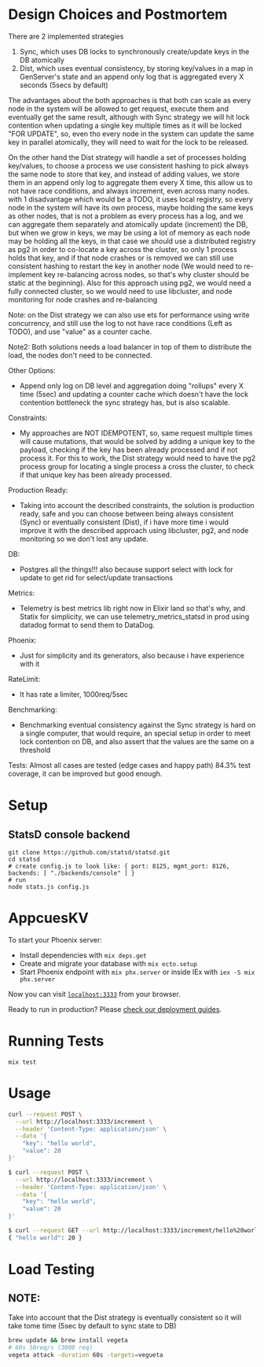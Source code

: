 
# Design Choices and Postmortem

There are 2 implemented strategies

1. Sync, which uses DB locks to synchronously create/update keys in the DB atomically
2. Dist, which uses eventual consistency, by storing key/values in a map in GenServer's state and an append only log that is aggregated every X seconds (5secs by default)

The advantages about the both approaches is that both can scale as every node in the system will be allowed to get request, execute them and eventually get the same result, although with Sync strategy we will hit lock contention when updating a single key multiple times as it will be locked "FOR UPDATE", so, even tho every node in the system can update the same key in parallel atomically, they will need to wait for the lock to be released.

On the other hand the Dist strategy will handle a set of processes holding key/values, to choose a process we use consistent hashing to pick always the same node to store that key, and instead of adding values, we store them in an append only log to aggregate them every X time, this allow us to not have race conditions, and always increment, even across many nodes. with 1 disadvantage which would be a TODO, it uses local registry, so every node in the system will have its own process, maybe holding the same keys as other nodes, that is not a problem as every process has a log, and we can aggregate them separately and atomically update (increment) the DB, but when we grow in keys, we may be using a lot of memory as each node may be holding all the keys, in that case we should use a distributed registry as pg2 in order to co-locate a key across the cluster, so only 1 process holds that key, and if that node crashes or is removed we can still use consistent hashing to restart the key in another node (We would need to re-implement key re-balancing across nodes, so that's why cluster should be static at the beginning). Also for this approach using pg2, we would need a fully connected cluster, so we would need to use libcluster, and node monitoring for node crashes and re-balancing

Note: on the Dist strategy we can also use ets for performance using write concurrency, and still use the log to not have race conditions (Left as TODO), and use "value" as a counter cache.

Note2: Both solutions needs a load balancer in top of them to distribute the load, the nodes don't need to be connected.

Other Options:
- Append only log on DB level and aggregation doing "rollups" every X time (5sec) and updating a counter cache which doesn't have the lock contention bottleneck the sync strategy has, but is also scalable.

Constraints:
- My approaches are NOT IDEMPOTENT, so, same request multiple times will cause mutations, that would be solved by adding a unique key to the payload, checking if the key has been already processed and if not process it. For this to work, the Dist strategy would need to have the pg2 process group for locating a single process a cross the cluster, to check if that unique key has been already processed.

Production Ready:
- Taking into account the described constraints, the solution is production ready, safe and you can choose between being always consistent (Sync) or eventually consistent (Dist), if i have more time i would improve it with the described approach using libcluster, pg2, and node monitoring so we don't lost any update.

DB:
- Postgres all the things!!! also because support select with lock for update to get rid for select/update transactions

Metrics:
- Telemetry is best metrics lib right now in Elixir land so that's why, and Statix for simplicity, we can use telemetry_metrics_statsd in prod using datadog format to send them to DataDog.

Phoenix:
- Just for simplicity and its generators, also because i have experience with it

RateLimit:
- It has rate a limiter, 1000req/5sec

Benchmarking:
- Benchmarking eventual consistency against the Sync strategy is hard on a single computer, that would require, an special setup in order to meet lock contention on DB, and also assert that the values are the same on a threshold

Tests:
Almost all cases are tested (edge cases and happy path) 84.3% test coverage, it can be improved but good enough.

# Setup

## StatsD console backend

```
git clone https://github.com/statsd/statsd.git
cd statsd
# create config.js to look like: { port: 8125, mgmt_port: 8126, backends: [ "./backends/console" ] }
# run
node stats.js config.js
```
# AppcuesKV

To start your Phoenix server:

  * Install dependencies with `mix deps.get`
  * Create and migrate your database with `mix ecto.setup`
  * Start Phoenix endpoint with `mix phx.server` or inside IEx with `iex -S mix phx.server`

Now you can visit [`localhost:3333`](http://localhost:3333) from your browser.

Ready to run in production? Please [check our deployment guides](https://hexdocs.pm/phoenix/deployment.html).

# Running Tests

```
mix test
```

# Usage

```bash
curl --request POST \
  --url http://localhost:3333/increment \
  --header 'Content-Type: application/json' \
  --data '{
	"key": "hello world",
	"value": 20
}'
```

```bash
$ curl --request POST \
  --url http://localhost:3333/increment \
  --header 'Content-Type: application/json' \
  --data '{
	"key": "hello world",
	"value": 20
}'

$ curl --request GET --url http://localhost:3333/increment/hello%20world
{ "hello world": 20 }
```

# Load Testing

## NOTE:

Take into account that the Dist strategy is eventually consistent so it will take
tome time (5sec by default to sync state to DB)

```bash
brew update && brew install vegeta
# 60s 50req/s (3000 req)
vegeta attack -duration 60s -targets=vegueta
```
